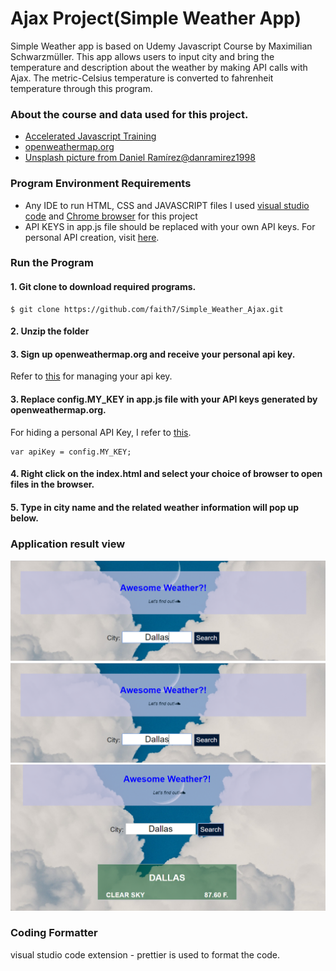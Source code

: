 # Ajax Project(Simple Weather App)
Simple Weather app is based on Udemy Javascript Course by Maximilian Schwarzmüller. This app allows users to input city and bring the temperature and description about the weather by making API calls with Ajax. The metric-Celsius temperature is converted to fahrenheit temperature through this program.  

### About the course and data used for this project. 
- [Accelerated Javascript Training](https://www.udemy.com/javascript-bootcamp-2016/)
- [openweathermap.org](https://openweathermap.org/appid)
- [Unsplash picture from Daniel Ramírez@danramirez1998](https://unsplash.com/photos/q4TfWtnz_xw)

### Program Environment Requirements 
  - Any IDE to run HTML, CSS and JAVASCRIPT files
    I used [visual studio code](https://code.visualstudio.com/) and [Chrome browser](https://www.google.com/chrome/?brand=CHBD&gclid=EAIaIQobChMIwvPI76XC4wIVRdbACh11igGyEAAYASAAEgKjEfD_BwE&gclsrc=aw.ds) for this project 
  - API KEYS in app.js file should be replaced with your own API keys. 
    For personal API creation, visit [here](https://home.openweathermap.org/api_keys).

     
### Run the Program 
#### 1. Git clone to download required programs. 
``` 
$ git clone https://github.com/faith7/Simple_Weather_Ajax.git
```

#### 2. Unzip the folder 

#### 3. Sign up openweathermap.org and receive your personal api key. 
Refer to [this](https://home.openweathermap.org/api_keys) for managing your api key.

#### 3. Replace config.MY_KEY in app.js file with your API keys generated by openweathermap.org.
For hiding a personal API Key, I refer to [this](https://gist.github.com/derzorngottes/3b57edc1f996dddcab25).

```
var apiKey = config.MY_KEY;
```

#### 4. Right click on the index.html and select your choice of browser to open files in the browser. 
 
#### 5. Type in city name and the related weather information will pop up below.

### Application result view
![view1](https://github.com/faith7/Simple_Weather_Ajax/blob/master/Ajax/Udemy/img/result1.png) 
![view2](https://github.com/faith7/Simple_Weather_Ajax/blob/master/Ajax/Udemy/img/result2.png)
![view3](https://github.com/faith7/Simple_Weather_Ajax/blob/master/Ajax/Udemy/img/result3.png)

### Coding Formatter
  visual studio code extension - prettier is used to format the code. 
